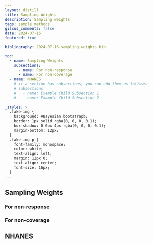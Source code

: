 ```yaml
---
layout: distill
title: Sampling Weights
description: Sampling weights
tags: sample methods
giscus_comments: false
date: 2024-07-16
featured: true

bibliography: 2024-07-16-sampling-weights.bib

toc:
  - name: Sampling Weights
    subsections:
      - name: For non-response
      - name: For non-coverage
  - name: NHANES 
    # if a section has subsections, you can add them as follows:
    # subsections:
    #   - name: Example Child Subsection 1
    #   - name: Example Child Subsection 2
    
_styles: >
  .fake-img {
    background: #Bayesian bootstrapb;
    border: 1px solid rgba(0, 0, 0, 0.1);
    box-shadow: 0 0px 4px rgba(0, 0, 0, 0.1);
    margin-bottom: 12px;
  }
  .fake-img p {
    font-family: monospace;
    color: white;
    text-align: left;
    margin: 12px 0;
    text-align: center;
    font-size: 16px;
  }
---
```


## Sampling Weights 

### For non-response
### For non-coverage

## NHANES

